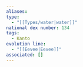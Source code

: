 ```yaml
---
aliases: 
type:
  - "[[Types/water|water]]"
national dex number: 134
tags:
  - Kanto
evolution line:
  - "[[Eevee|Eevee]]"
associated: []
---
```

